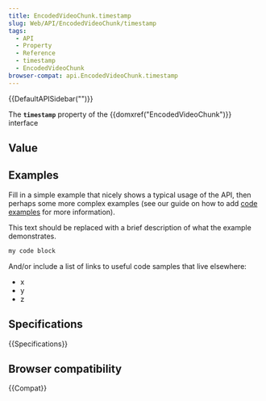 ```yaml
---
title: EncodedVideoChunk.timestamp
slug: Web/API/EncodedVideoChunk/timestamp
tags:
  - API
  - Property
  - Reference
  - timestamp
  - EncodedVideoChunk
browser-compat: api.EncodedVideoChunk.timestamp
---
```

{{DefaultAPISidebar("")}}

The **`timestamp`** property of the {{domxref("EncodedVideoChunk")}} interface 

## Value



## Examples

Fill in a simple example that nicely shows a typical usage of the API, then perhaps some more complex examples (see our guide on how to add [code examples](/en-US/docs/MDN/Contribute/Structures/Code_examples) for more information).

This text should be replaced with a brief description of what the example demonstrates.

```js
my code block
```

And/or include a list of links to useful code samples that live elsewhere:

*   x
*   y
*   z

## Specifications

{{Specifications}}

## Browser compatibility

{{Compat}}


